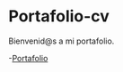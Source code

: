 # Portafolio-cv

Bienvenid@s a mi portafolio.


-[Portafolio](https://franciscofernandezmatos.github.io/Portafolio.github.io/)